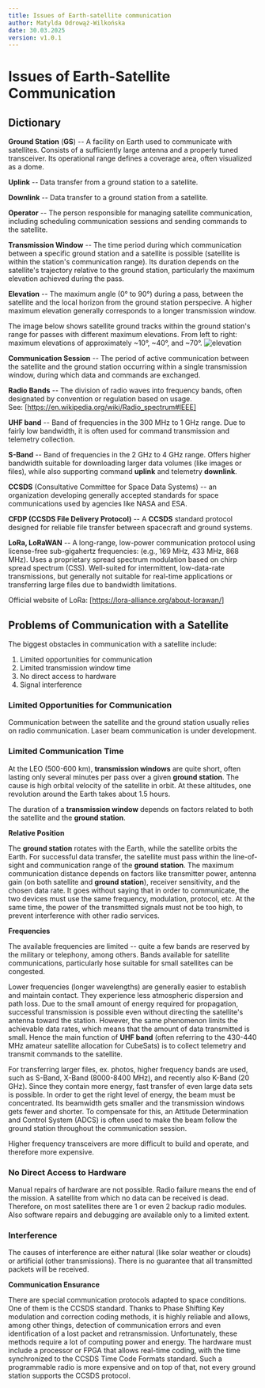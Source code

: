 ```yaml
---
title: Issues of Earth-satellite communication
author: Matylda Odrowąż-Wilkońska
date: 30.03.2025
version: v1.0.1
---
```


# Issues of Earth-Satellite Communication

## Dictionary

**Ground Station** (**GS**) -- A facility on Earth used to communicate with
satellites. Consists of a sufficiently large antenna and a properly tuned
transceiver. Its operational range defines a coverage area, often visualized as
a dome.

**Uplink** -- Data transfer from a ground station to a satellite.

**Downlink** -- Data transfer to a ground station from a satellite.

**Operator** -- The person responsible for managing satellite communication,
including scheduling communication sessions and sending commands to the
satellite.

**Transmission Window** -- The time period during which communication between
a specific ground station and a satellite is possible (satellite is within the
station's communication range). Its duration depends on the satellite's
trajectory relative to the ground station, particularly the maximum elevation
achieved during the pass.

**Elevation** -- The maximum angle (0° to 90°) during a pass, between the
satellite and the local horizon from the ground station perspecive. A higher
maximum elevation generally corresponds to a longer transmission window.

The image below shows satellite ground tracks within the ground station's range
for passes with different maximum elevations. From left to right: maximum
elevations of approximately ~10°, ~40°, and ~70°.
![elevation](./elevation.png)

**Communication Session** -- The period of active communication between the
satellite and the ground station occurring within a single transmission window,
during which data and commands are exchanged.

**Radio Bands** -- The division of radio waves into frequency bands, often
designated by convention or regulation based on usage.  
See: [https://en.wikipedia.org/wiki/Radio_spectrum#IEEE]

**UHF band** -- Band of frequencies in the 300 MHz to 1 GHz range. Due to fairly
low bandwidth, it is often used for command transmission and telemetry
collection.

**S-Band** -- Band of frequencies in the 2 GHz to 4 GHz range. Offers higher
bandwidth suitable for downloading larger data volumes (like images or files),
while also supporting command **uplink** and telemetry **downlink**.

**CCSDS** (Consultative Committee for Space Data Systems) -- an organization
developing generally accepted standards for space communications used by
agencies like NASA and ESA.

**CFDP (CCSDS File Delivery Protocol)** -- A **CCSDS** standard protocol
designed for reliable file transfer between spacecraft and ground systems.

**LoRa, LoRaWAN** -- A long-range, low-power communication protocol using
license-free sub-gigahertz frequencies: (e.g., 169 MHz, 433 MHz, 868 MHz).
Uses a proprietary spread spectrum modulation based on chirp spread spectrum
(CSS). Well-suited for intermittent, low-data-rate transmissions, but generally
not suitable for real-time applications or transferring large files due to
bandwidth limitations.

Official website of LoRa: [https://lora-alliance.org/about-lorawan/]

## Problems of Communication with a Satellite

The biggest obstacles in communication with a satellite include:

1. Limited opportunities for communication
2. Limited transmission window time
3. No direct access to hardware
4. Signal interference

### Limited Opportunities for Communication

Communication between the satellite and the ground station usually relies on
radio communication. Laser beam communication is under development.


### Limited Communication Time

At the LEO (500-600 km), **transmission windows** are quite short, often lasting
only several minutes per pass over a given **ground station**. The cause is
high orbital velocity of the satellite in orbit. At these altitudes, one
revolution around the Earth takes about 1.5 hours.

The duration of a **transmission window** depends on factors related to both
the satellite and the **ground station**.

**Relative Position**

The **ground station** rotates with the Earth, while the satellite orbits the
Earth. For successful data transfer, the satellite must pass within the
line-of-sight and communication range of the **ground station**. The maximum
communication distance depends on factors like transmitter power, antenna gain
(on both satellite and **ground station**), receiver sensitivity, and the chosen
data rate. It goes without saying that in order to communicate, the two devices
must use the same frequency, modulation, protocol, etc. At the same time, the
power of the transmitted signals must not be too high, to prevent interference
with other radio services.


**Frequencies**

The available frequencies are limited -- quite a few bands are reserved
by the military or telephony, among others. Bands available for satellite
communications, particularly hose suitable for small satellites can be congested.

Lower frequencies (longer wavelengths) are generally easier to establish and
maintain contact. They experience less atmospheric dispersion and path loss. 
Due to the small amount of energy required for propagation, successful
transmission is possible even without directing the satellite's antenna
toward the station. However, the same phenomenon limits the achievable data
rates, which means that the amount of data transmitted is small. Hence the 
main function of **UHF band** (often referring to the 430-440 MHz amateur
satellite allocation for CubeSats) is to collect telemetry and transmit
commands to the satellite.

For transferring larger files, ex. photos, higher frequency bands are
used, such as S-Band, X-Band (8000-8400 MHz), and recently also K-Band
(20 GHz). Since they contain more energy, fast transfer of even large
data sets is possible. In order to get the right level of energy, the
beam must be concentrated. Its beamwidth gets smaller and the
transmission windows gets fewer and shorter. To compensate for this, an
Attitude Determination and Control System (ADCS) is often used to make
the beam follow the ground station throughout the communication session.

Higher frequency transceivers are more difficult to build and operate,
and therefore more expensive.


### No Direct Access to Hardware

Manual repairs of hardware are not possible. Radio failure means the end
of the mission. A satellite from which no data can be received is dead.
Therefore, on most satellites there are 1 or even 2 backup radio
modules. Also software repairs and debugging are available only to a
limited extent.


### Interference

The causes of interference are either natural (like solar weather or
clouds) or artificial (other transmissions). There is no guarantee that
all transmitted packets will be received.

**Communication Ensurance**

There are special communication protocols adapted to space conditions.
One of them is the CCSDS standard. Thanks to Phase Shifting Key
modulation and correction coding methods, it is highly reliable and
allows, among other things, detection of communication errors and even
identification of a lost packet and retransmission. Unfortunately, these
methods require a lot of computing power and energy. The hardware must
include a processor or FPGA that allows real-time coding, with the time
synchronized to the CCSDS Time Code Formats standard. Such a
programmable radio is more expensive and on top of that, not every
ground station supports the CCSDS protocol.
